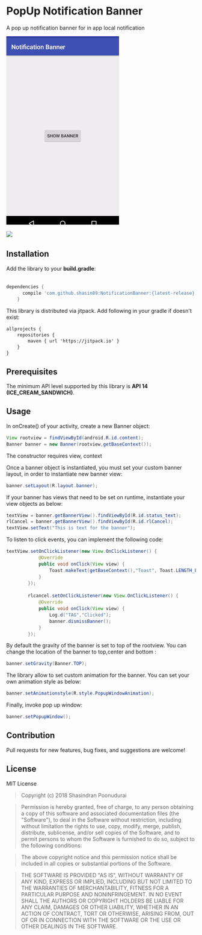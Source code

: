 # PopUp Notification Banner

A pop up notification banner for in app local notification

![demo](/demo.gif)

[![](https://jitpack.io/v/shasin89/NotificationBanner.svg)](https://jitpack.io/#shasin89/NotificationBanner)


## Installation

Add the library to your **build.gradle**:

```gradle

dependencies {
      compile 'com.github.shasin89:NotificationBanner:{latest-release}'
    }
```
This library is distributed via jitpack. Add following in your gradle if doesn't exist:

```
allprojects {
    repositories {
        maven { url 'https://jitpack.io' }
    }
}
```

## Prerequisites

The minimum API level supported by this library is **API 14 (ICE_CREAM_SANDWICH)**.

## Usage

In onCreate() of your activity, create a new Banner object:

```java
View rootview = findViewById(android.R.id.content);
Banner banner = new Banner(rootview,getBaseContext());
```
The constructor requires view, context

Once a banner object is instantiated, you must set your custom banner layout, in order to instantiate new banner view:

```java
banner.setLayout(R.layout.banner);
```

If your banner has views that need to be set on runtime, instantiate your view objects as below:
```java
textView = banner.getBannerView().findViewById(R.id.status_text);
rlCancel = banner.getBannerView().findViewById(R.id.rlCancel);
textView.setText("This is text for the banner");
```

To listen to click events, you can implement the following code:
```java
textView.setOnClickListener(new View.OnClickListener() {
            @Override
            public void onClick(View view) {
                Toast.makeText(getBaseContext(),"Toast", Toast.LENGTH_LONG).show();
            }
        });

        rlcancel.setOnClickListener(new View.OnClickListener() {
            @Override
            public void onClick(View view) {
                Log.d("TAG","Clicked");
                banner.dismissBanner();
            }
        });
```
By default the gravity of the banner is set to top of the rootview. You can change the location of the banner to top,center and bottom :
```java
banner.setGravity(Banner.TOP);
```
The library allow to set custom animation for the banner. You can set your own animation style as below:
```java
banner.setAnimationstyle(R.style.PopupWindowAnimation);
```

Finally, invoke pop up window:
```java
banner.setPopupWindow();
```
## Contribution
Pull requests for new features, bug fixes, and suggestions are welcome!

## License

MIT License

> Copyright (c) 2018 Shasindran Poonudurai

> Permission is hereby granted, free of charge, to any person obtaining a copy
of this software and associated documentation files (the "Software"), to deal
in the Software without restriction, including without limitation the rights
to use, copy, modify, merge, publish, distribute, sublicense, and/or sell
copies of the Software, and to permit persons to whom the Software is
furnished to do so, subject to the following conditions:

> The above copyright notice and this permission notice shall be included in all
copies or substantial portions of the Software.

> THE SOFTWARE IS PROVIDED "AS IS", WITHOUT WARRANTY OF ANY KIND, EXPRESS OR
IMPLIED, INCLUDING BUT NOT LIMITED TO THE WARRANTIES OF MERCHANTABILITY,
FITNESS FOR A PARTICULAR PURPOSE AND NONINFRINGEMENT. IN NO EVENT SHALL THE
AUTHORS OR COPYRIGHT HOLDERS BE LIABLE FOR ANY CLAIM, DAMAGES OR OTHER
LIABILITY, WHETHER IN AN ACTION OF CONTRACT, TORT OR OTHERWISE, ARISING FROM,
OUT OF OR IN CONNECTION WITH THE SOFTWARE OR THE USE OR OTHER DEALINGS IN THE
SOFTWARE.


